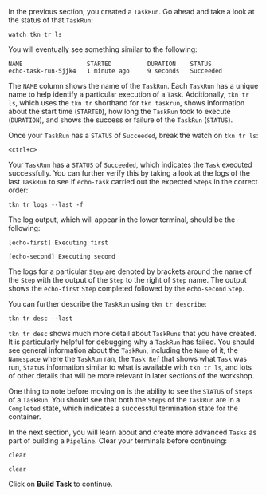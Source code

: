 In the previous section, you created a `TaskRun`. Go ahead and take a look at 
the status of that `TaskRun`:

```execute-1
watch tkn tr ls
```

You will eventually see something similar to the following:

```
NAME                  STARTED          DURATION    STATUS
echo-task-run-5jjk4   1 minute ago     9 seconds   Succeeded
```

The `NAME` column shows the name of the `TaskRun`. Each `TaskRun` has a unique 
name to help identify a particular execution of a `Task`. Additionally, `tkn tr ls`, 
which uses the `tkn tr` shorthand for `tkn taskrun`, shows information about the 
start time (`STARTED`), how long the `TaskRun` took to execute (`DURATION`), and 
shows the success or failure of the `TaskRun` (`STATUS`).

Once your `TaskRun` has a `STATUS` of `Succeeded`, break the watch on `tkn tr ls`:

```execute-1
<ctrl+c>
```

Your `TaskRun` has a `STATUS` of `Succeeded`, which indicates the `Task` executed successfully. 
You can further verify this by taking a look at the logs of the last `TaskRun` to see if 
`echo-task` carried out the expected `Steps` in the correct order:

```execute-2
tkn tr logs --last -f
```

The log output, which will appear in the lower terminal, should be the following:

```
[echo-first] Executing first

[echo-second] Executing second
```

The logs for a particular `Step` are denoted by brackets around the name of the `Step` with the 
output of the `Step` to the right of `Step` name. The output shows the `echo-first` `Step` completed 
followed by the `echo-second` `Step`. 

You can further describe the `TaskRun` using `tkn tr describe`: 

```execute-1
tkn tr desc --last
```

`tkn tr desc` shows much more detail about `TaskRuns` that you have created. It is particularly helpful 
for debugging why a `TaskRun` has failed. You should see general information about the `TaskRun`, including 
the `Name` of it, the `Namespace` where the `TaskRun` ran, the `Task Ref` that shows what `Task` was run, 
`Status` information similar to what is available with `tkn tr ls`, and lots of other details that will be more 
relevant in later sections of the workshop. 

One thing to note before moving on is the ability to see the `STATUS` of `Steps` of a `TaskRun`. You should see 
that both the `Steps` of the `TaskRun` are in a `Completed` state, which indicates a successful termination state for 
the container.

In the next section, you will learn about and create more advanced `Tasks` as part of building a `Pipeline`. Clear 
your terminals before continuing:

```execute-1 
clear
```

```execute-2
clear
```

Click on **Build Task** to continue.